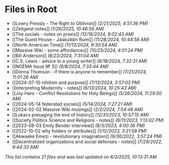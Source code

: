 # Files in Root

- [[Lowry Pressly - The Right to Oblivion]] *(2/21/2025, 4:51:36 PM)*
- [[Zeitgeist notes]] *(1/26/2025, 10:46:56 AM)*
- [[The socials - notes on praxis]] *(12/16/2024, 8:02:43 AM)*
- [[The Guest House - Jalaluddin Rumi]] *(11/28/2024, 10:44:58 AM)*
- [[North American Time]] *(11/13/2024, 9:30:54 AM)*
- [[Massive Wiki - some affordances]] *(10/25/2024, 4:01:24 PM)*
- [[Bill Anderson]] *(8/23/2024, 7:31:04 AM)*
- [[C.S. Lewis - advice to a young writer]] *(8/18/2024, 7:32:31 AM)*
- [[NOĒMA Issue № 3]] *(8/8/2024, 7:33:44 AM)*
- [[Donna Thomson - if there is anyone to remember]] *(7/21/2024, 11:01:26 AM)*
- [[2024-07-10 nihilism and purpose]] *(7/13/2024, 3:57:03 PM)*
- [[Interpreting Modernity - notes]] *(6/13/2024, 10:25:43 AM)*
- [[Joy Haro - Conflict Resolutions for Holy Beings]] *(5/26/2024, 11:29:50 AM)*
- [[2024-05-14 federated socials]] *(5/14/2024, 7:27:21 AM)*
- [[2024-02-02 Massive Wiki musings]] *(2/2/2024, 7:54:48 AM)*
- [[Lukacs presaging the end of history]] *(12/31/2023, 10:57:15 AM)*
- [[Society Politics Science and Religions - notes]] *(8/11/2023, 1:13:02 PM)*
- [[2023-08-03 Emily Bender interview]] *(8/3/2023, 4:00:36 PM)*
- [[2022-10-02 why folders or attributes]] *(1/12/2023, 3:21:58 PM)*
- [[Akwaeke Emezi - revolutionary imagination]] *(9/30/2022, 3:57:24 PM)*
- [[Decentralized organizations and social defenses - notes]] *(7/29/2022, 9:44:33 AM)*

*This list contains 21 files and was last updated on 6/3/2025, 10:13:31 AM*